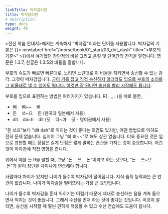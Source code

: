 ```yaml
---
linkTitle: 박자감이란
title: 박자감이란
# description: 
type: docs
weight: 40
---
```


<전신 학습 안내서>에서는 계속해서 "박자감"이라는 단어를 사용합니다. 박자감의 기본은 {{< newtabref href="/morse/book/01_start/03_dot_dash" title="<부호의 기준>" >}}에서 얘기했던 장단점의 비율 그리고 음절 및 단어간의 간격을 말합니다. 영문은 1:3:7, 한글은 1:3:5의 비율을 말합니다.

부호의 속도가 빠르면 빠른대로, 느리면 느린대로 이 비율을 지키면서 송신할 수 있는 감각. 그것이 박자감입니다. <u>굳이 키를 잡고 직접 송신하지 않더라도 입으로 부호의 소리를 그 비율대로 낼 수 있어도 됩니다. 이것만 잘 된다면 송신을 빨리 시작해도 됩니다</u>.

부호를 입으로 표현하는 방법은 여러가지가 있습니다. R( . _ . )을 예로 들면,

- 삐 &nbsp; &nbsp;삐~~ &nbsp; &nbsp;삐
- 돈 &nbsp; &nbsp;쓰~으 &nbsp; &nbsp;돈 (한국과 일본에서 사용)
- dit &nbsp; &nbsp;da~h &nbsp; &nbsp;dit (딧 &nbsp; &nbsp;다~아 &nbsp; &nbsp;딧 - 영어권에서 사용)

"돈 쓰으"보다 "dit dah"로 익히는 것이 좋다는 의견도 있지만, 어떤 방법으로 익혀도 전혀 문제 없습니다. 심지어 그냥 "삐 삐~~"로 해도 상관 없습니다. 더욱 중요한 것은 입으로 표현할 때도 장점은 길게 단점은 짧게 말하는 습관을 가지는 것이 중요합니다. 이런 것이 박자감에 직접 영향을 줍니다.

위에서 예를 든 R을 말할 때, 그냥 "돈 &nbsp; &nbsp;쓰 &nbsp; &nbsp;돈"이라고 하는 것보다, "돈 &nbsp; &nbsp;쓰~으 &nbsp; &nbsp;돈"과 같이 장단을 차이나게 연습해야 합니다.

사람마다 차이가 있지만 나이가 들수록 박자감이 떨어집니다. 지식 습득 능력과는 큰 연관이 없습니다. 나이가 박자감을 떨어뜨리는 가장 큰 요인입니다.

나이가 들수록 박자감을 혼자 익히기는 어렵기 때문에 제대로 송신하는 음을 계속 들으면서 익히는 것이 좋습니다. 그래서 수신을 먼저 하는 것이 좋다는 것입니다. 이것이 잘 되면, 송신을 시작할 때 훨씬 편하게 적응할 수 있고 수신 연습에도 도움이 됩니다.



